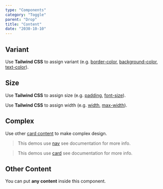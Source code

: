 ```yaml
---
type: "Components"
category: "Toggle"
parent: "Drop"
title: "Content"
date: "2030-10-10"
---
```


## Variant

Use **Tailwind CSS** to assign variant (e.g. [border-color](https://tailwindcss.com/docs/border-color), [background-color](https://tailwindcss.com/docs/background-color), [text-color](https://tailwindcss.com/docs/text-color)).

<demo>
  <demoinline src="demos/components/drop/variant">
  </demoinline>
</demo>

## Size

Use **Tailwind CSS** to assign size (e.g. [padding](https://tailwindcss.com/docs/padding), [font-size](https://tailwindcss.com/docs/font-size)).

Use **Tailwind CSS** to assign width (e.g. [width](https://tailwindcss.com/docs/width), [max-width](https://tailwindcss.com/docs/max-width)).

<demo>
  <demoinline src="demos/components/drop/size">
  </demoinline>
</demo>

## Complex

Use other [card content](/xtendui/components/card/content) to make complex design.

> This demos use [nav](/xtendui/components/nav) see documentation for more info.

> This demos use [card](/xtendui/components/card) see documentation for more info.

<demo>
  <div class="docs_demo_item" data-iframe="xtendui/demos/themes/implementation/drop-implementation-v1">
  </div>
</demo>

## Other Content

You can put **any content** inside this component.

<demo>
  <demoinline src="demos/components/drop/other-content">
  </demoinline>
</demo>
